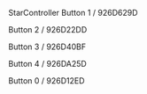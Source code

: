 StarController
Button 1 / 926D629D
Button 2 / 926D22DD
Button 3 / 926D40BF
Button 4 / 926DA25D
Button 0 / 926D12ED